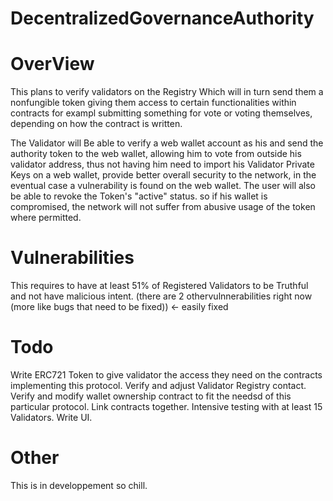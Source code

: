 # DecentralizedGovernanceAuthority

# OverView
This plans to verify validators on the Registry Which will in turn send them a nonfungible token giving them access
to certain functionalities within contracts for exampl submitting something for vote or voting themselves, depending on how the contract is written.

The Validator will Be able to verify a web wallet account as his and send the authority token to the web wallet, 
allowing him to vote from outside his validator address, thus not having him need to import his Validator Private Keys on a web wallet, provide better overall security to the network, 
in the eventual case a vulnerability is found on the web wallet. The user will also be able to revoke the Token's "active" status. so if his wallet is compromised,
the network will not suffer from abusive usage of the token where permitted.

# Vulnerabilities

This requires to have at least 51% of Registered Validators to be Truthful and not have malicious intent.
(there are 2 othervulnnerabilities right now (more like bugs that need to be fixed)) <- easily fixed

# Todo

Write ERC721 Token to give validator the access they need on the contracts implementing this protocol.
Verify and adjust Validator Registry contact.
Verify and modify wallet ownership contract to fit the needsd of this particular protocol.
Link contracts together.
Intensive testing with at least 15 Validators.
Write UI.

# Other

This is in developpement so chill.
